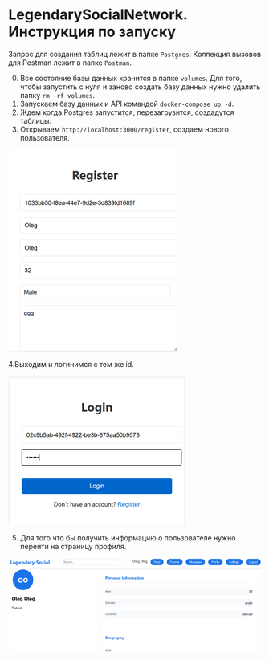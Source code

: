 # LegendarySocialNetwork. Инструкция по запуску

Запрос для создания таблиц лежит в папке `Postgres`.
Коллекция вызовов для Postman лежит в папке `Postman`.

0. Все состояние базы данных хранится в папке `volumes`. Для того, чтобы запустить с нуля и заново создать базу данных нужно удалить папку `rm -rf volumes`.
1. Запускаем базу данных и API командой `docker-compose up -d`.
2. Ждем когда Postgres запустится, перезагрузится, создадутся таблицы.
3. Открываем `http://localhost:3000/register`, создаем нового пользователя.
     
![register](https://github.com/olegtar83/OtusHomework/blob/master/Reports/Prototype/register.png)

4.Выходим и логинимся с тем же id.

![login](https://github.com/olegtar83/OtusHomework/blob/master/Reports/Prototype/login.png)

5. Для того что бы получить информацию о пользователе нужно перейти на страницу профиля.
   
![login](https://github.com/olegtar83/OtusHomework/blob/master/Reports/Prototype/profile.png)
